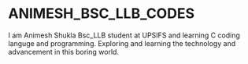 # ANIMESH_BSC_LLB_CODES
I am Animesh Shukla Bsc_LLB student at UPSIFS and learning C coding languge and programming. Exploring and learning the technology and advancement in this boring world.
